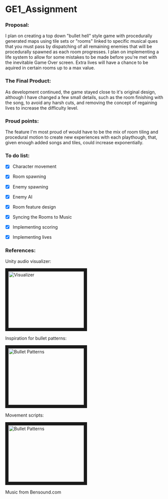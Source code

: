 # GE1_Assignment

### Proposal:
I plan on creating a top down "bullet hell" style game with procedurally generated maps using tile sets or "rooms" linked to specific musical ques that you must pass by dispatching of all remaining enemies that will be procedurally spawned as each room progresses. I plan on implementing a life system to allow for some mistakes to be made before you're met with the inevitable Game Over screen. Extra lives will have a chance to be aquired in certain rooms up to a max value.

### The Final Product:
As development continued, the game stayed close to it's original design, although I have changed a few small details, such as the room finishing with the song, to avoid any harsh cuts, and removing the concept of regaining lives to increase the difficulty level.

### Proud points:
The feature I'm most proud of would have to be the mix of room tiling and procedural motion to create new experiences with each playthough, that, given enough added songs and tiles, could increase exponentially. 

### To do list:
- [X] Character movement
- [X] Room spawning
- [X] Enemy spawning
- [X] Enemy AI
- [X] Room feature design
- [X] Syncing the Rooms to Music
- [X] Implementing scoring
- [X] Implementing lives


### References:
Unity audio visualizer:

<a href="http://www.youtube.com/watch?feature=player_embedded&v=5pmoP1ZOoNs
" target="_blank"><img src="http://img.youtube.com/vi/5pmoP1ZOoNs/0.jpg" 
alt="Visualizer" width="240" height="180" border="10" /></a>

Inspiration for bullet patterns:

<a href="http://www.youtube.com/watch?feature=player_embedded&v=8LxIeRE0slc
" target="_blank"><img src="http://img.youtube.com/vi/8LxIeRE0slc/0.jpg" 
alt="Bullet Patterns" width="240" height="180" border="10" /></a>

Movement scripts:

<a href="http://www.youtube.com/watch?feature=player_embedded&v=LNLVOjbrQj4
" target="_blank"><img src="http://img.youtube.com/vi/LNLVOjbrQj4/0.jpg" 
alt="Bullet Patterns" width="240" height="180" border="10" /></a>

Music from Bensound.com
